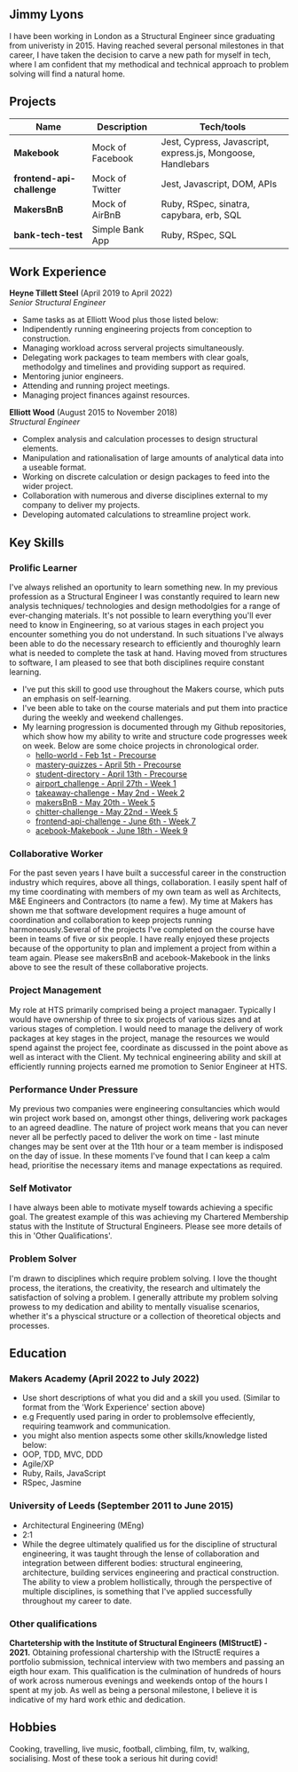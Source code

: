 ## Jimmy Lyons

I have been working in London as a Structural Engineer since graduating from univeristy in 2015. Having reached several personal milestones in that career, I have taken the decision to carve a new path for myself in tech, where I am confident that my methodical and technical approach to problem solving will find a natural home. 

## Projects

| Name                       | Description       | Tech/tools        |
| -------------------------- | ----------------- | ----------------- |
| **Makebook**               | Mock of Facebook  | Jest, Cypress, Javascript, express.js, Mongoose, Handlebars |
| **frontend-api-challenge** | Mock of Twitter   | Jest, Javascript, DOM, APIs |
| **MakersBnB**              | Mock of AirBnB    | Ruby, RSpec, sinatra, capybara, erb, SQL |
| **bank-tech-test**         | Simple Bank App   | Ruby, RSpec, SQL |


## Work Experience

**Heyne Tillett Steel** (April 2019 to April 2022)  
_Senior Structural Engineer_

- Same tasks as at Elliott Wood plus those listed below:
- Indipendently running engineering projects from conception to construction.
- Managing workload across serveral projects simultaneously.
- Delegating work packages to team members with clear goals, methodolgy and timelines and providing support as required.
- Mentoring junior engineers.
- Attending and running project meetings. 
- Managing project finances against resources.

**Elliott Wood** (August 2015 to November 2018)  
_Structural Engineer_

- Complex analysis and calculation processes to design structural elements.
- Manipulation and rationalisation of large amounts of analytical data into a useable format.
- Working on discrete calculation or design packages to feed into the wider project.
- Collaboration with numerous and diverse disciplines external to my company to deliver my projects.
- Developing automated calculations to streamline project work.

## Key Skills

### Prolific Learner
I've always relished an oportunity to learn something new. In my previous profession as a Structural Engineer I was constantly required to learn new analysis techniques/ technologies and design methodolgies for a range of ever-changing materials. It's not possible to learn everything you'll ever need to know in Engineering, so at various stages in each project you encounter something you do not understand. In such situations I've always been able to do the necessary research to efficiently and thouroghly learn what is needed to complete the task at hand. Having moved from structures to software, I am pleased to see that both disciplines require constant learning.

- I've put this skill to good use throughout the Makers course, which puts an emphasis on self-learning. 
- I've been able to take on the course materials and put them into practice during the weekly and weekend challenges.
- My learning progression is documented through my Github repositories, which show how my ability to write and structure code progresses week on week. Below are some choice projects in chronological order.
  - [hello-world - Feb 1st - Precourse](https://github.com/jimmy-lyons/hello-world.git)
  - [mastery-quizzes - April 5th - Precourse](https://github.com/jimmy-lyons/mastery-quizzes.git)
  - [student-directory - April 13th - Precourse](https://github.com/jimmy-lyons/student-directory.git)
  - [airport_challenge - April 27th - Week 1](https://github.com/jimmy-lyons/airport_challenge.git)
  - [takeaway-challenge - May 2nd - Week 2](https://github.com/jimmy-lyons/takeaway-challenge.git)
  - [makersBnB - May 20th - Week 5](https://github.com/jimmy-lyons/MakersBnB.git)
  - [chitter-challenge - May 22nd - Week 5](https://github.com/jimmy-lyons/chitter-challenge.git)
  - [frontend-api-challenge - June 6th - Week 7](https://github.com/jimmy-lyons/frontend-api-challenge.git)
  - [acebook-Makebook - June 18th - Week 9](https://github.com/jimmy-lyons/acebook-MakeBook.git)

### Collaborative Worker
For the past seven years I have built a successful career in the construction industry which requires, above all things, collaboration. I easily spent half of my time coordinating with members of my own team as well as Architects, M&E Engineers and Contractors (to name a few). 
My time at Makers has shown me that software development requires a huge amount of coordination and collaboration to keep projects running harmoneously.Several of the projects I've completed on the course have been in teams of five or six people. I have really enjoyed these projects because of the opportunity to plan and implement a project from within a team again. 
Please see makersBnB and acebook-Makebook in the links above to see the result of these collaborative projects. 

### Project Management
My role at HTS primarily comprised being a project managaer. Typically I would have ownership of three to six projects of various sizes and at various stages of completion. I would need to manage the delivery of work packages at key stages in the project, manage the resources we would spend against the project fee, coordinate as discussed in the point above as well as interact with the Client. My technical engineering ability and skill at efficiently running projects earned me promotion to Senior Engineer at HTS.

### Performance Under Pressure
My previous two companies were engineering consultancies which would win project work based on, amongst other things, delivering work packages to an agreed deadline. The nature of project work means that you can never never all be perfectly paced to deliver the work on time - last minute changes may be sent over at the 11th hour or a team member is indisposed on the day of issue. In these moments I've found that I can keep a calm head, prioritise the necessary items and manage expectations as required.

### Self Motivator
I have always been able to motivate myself towards achieving a specific goal. The greatest example of this was achieving my Chartered Membership status with the Institute of Structural Engineers. Please see more details of this in 'Other Qualifications'.

### Problem Solver
I'm drawn to disciplines which require problem solving. I love the thought process, the iterations, the creativity, the research and ultimately the satisfaction of solving a problem. I generally attribute my problem solving prowess to my dedication and ability to mentally visualise scenarios, whether it's a physcical structure or a collection of theoretical objects and processes. 


## Education

### Makers Academy (April 2022 to July 2022)
- Use short descriptions of what you did and a skill you used. (Similar to format from the 'Work Experience' section above)
- e.g Frequently used paring in order to problemsolve effeciently, requiring teamwork and communication.
- you might also mention aspects some other skills/knowledge listed below: 
- OOP, TDD, MVC, DDD
- Agile/XP
- Ruby, Rails, JavaScript
- RSpec, Jasmine

### University of Leeds (September 2011 to June 2015)

- Architectural Engineering (MEng)
- 2:1
- While the degree ultimately qualified us for the discipline of structural engineering, it was taught through the lense of collaboration and integration
  between different bodies: structural engineering, architecture, building services engineering and practical construction. The ability to view a 
  problem hollistically, through the perspective of multiple disciplines, is something that I've applied successfully throughout my career to date. 

### Other qualifications

**Chartetership with the Institute of Structural Engineers (MIStructE) - 2021.**
Obtaining professional chartership with the IStructE requires a portfolio submission, technical interview with two members and passing an eigth hour exam.
This qualification is the culmination of hundreds of hours of work across numerous evenings and weekends ontop of the hours I spent at my job. 
As well as being a personal milestone, I believe it is indicative of my hard work ethic and dedication.

## Hobbies

Cooking, travelling, live music, football, climbing, film, tv, walking, socialising. Most of these took a serious hit during covid!
